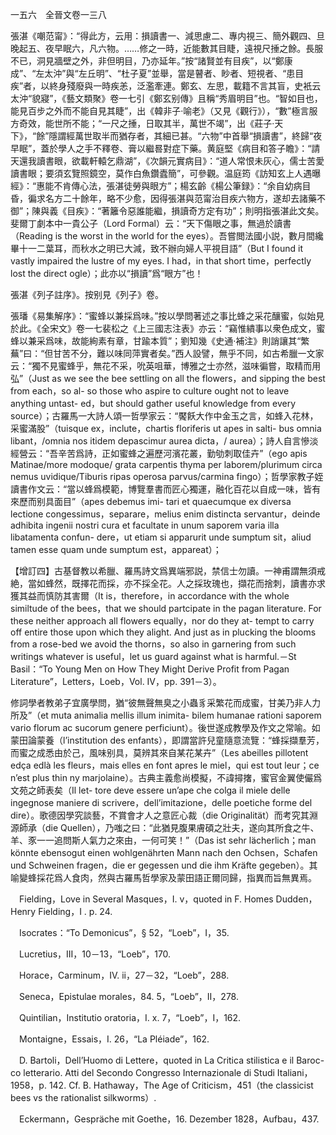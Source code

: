 一五六　全晉文卷一三八

張湛《嘲范甯》：“得此方，云用：損讀書一、減思慮二、專内視三、簡外觀四、旦晚起五、夜早眠六，凡六物。……修之一時，近能數其目睫，遠視尺捶之餘。長服不已，洞見牆壁之外，非但明目，乃亦延年。”按“諸賢並有目疾”，以“鄭康成”、“左太沖”與“左丘明”、“杜子夏”並舉，當是瞽者、眇者、短視者、“患目疾”者，以終身殘廢與一時疾恙，泛濫牽連。鄭玄、左思，載籍不言其盲，史衹云太沖“貌寢”，《藝文類聚》卷一七引《鄭玄别傳》且稱“秀眉明目”也。“智如目也，能見百步之外而不能自見其睫”，出《韓非子·喻老》（又見《觀行》），“數”極言服方奇效，能世所不能；“一尺之捶，日取其半，萬世不竭”，出《莊子·天下》，“餘”隱謂經萬世取半而猶存者，其細已甚。“六物”中首舉“損讀書”，終歸“夜早眠”，蓋於學人之手不釋卷、膏以繼晷對症下藥。黄庭堅《病目和答子瞻》：“請天還我讀書眼，欲載軒轅乞鼎湖”，《次韻元實病目》：“道人常恨未灰心，儒士苦愛讀書眼；要須玄覽照鏡空，莫作白魚鑽蠹簡”，可參觀。温庭筠《訪知玄上人遇曝經》：“惠能不肯傳心法，張湛徒勞與眼方”；楊玄齡《楊公筆録》：“余自幼病目昏，徧求名方二十餘年，略不少愈，因得張湛與范甯治目疾六物方，遂却去諸藥不御”；陳與義《目疾》：“著籬令惡誰能繼，損讀奇方定有功”；則明指張湛此文矣。斐爾丁劇本中一貴公子（Lord Formal）云：“天下傷眼之事，無過於讀書（Reading is the worst in the world for the eyes）。吾嘗閲法國小説，數月間纔畢十一二葉耳，而秋水之明已大減，致不辦向婦人平視目語”（But I found it vastly impaired the lustre of my eyes. I had，in that short time，perfectly lost the direct ogle）；此亦以“損讀”爲“眼方”也！

張湛《列子註序》。按别見《列子》卷。

張璠《易集解序》：“蜜蜂以兼採爲味。”按以學問著述之事比蜂之采花釀蜜，似始見於此。《全宋文》卷一七裴松之《上三國志注表》亦云：“竊惟繢事以衆色成文，蜜蜂以兼采爲味，故能絢素有章，甘踰本質”；劉知幾《史通·補注》則誚讓其“繁蕪”曰：“但甘苦不分，難以味同萍實者矣。”西人設譬，無乎不同，如古希臘一文家云：“獨不見蜜蜂乎，無花不采，吮英咀華，博雅之士亦然，滋味徧嘗，取精而用弘”（Just as we see the bee settling on all the flowers，and sipping the best from each，so al-
so those who aspire to culture ought not to leave anything untast-
ed，but should gather useful knowledge from every source）；古羅馬一大詩人頌一哲學家云：“饜飫大作中金玉之言，如蜂入花林，采蜜滿股”（tuisque ex，inclute，chartis floriferis ut apes in salti-
bus omnia libant，/omnia nos itidem depascimur aurea dicta，/
aurea）；詩人自言慘淡經營云：“吾辛苦爲詩，正如蜜蜂之遍歷河濱花叢，勤劬刺取佳卉”（ego apis Matinae/more modoque/
grata carpentis thyma per laborem/plurimum circa nemus uvidique/Tiburis ripas operosa parvus/carmina fingo）；哲學家教子姪讀書作文云：“當以蜂爲模範，博覽羣書而匠心獨運，融化百花以自成一味，皆有來歷而别具面目”（apes debemus imi-
tari et quaecumque ex diversa lectione congessimus，separare，melius enim distincta servantur，deinde adhibita ingenii nostri cura et facultate in unum saporem varia illa libatamenta confun-
dere，ut etiam si apparurit unde sumptum sit，aliud tamen esse quam unde sumptum est，appareat）；

【增訂四】古基督教以希臘、羅馬詩文爲異端邪説，禁信士勿讀。一神甫謂無須戒絶，當如蜂然，既擇花而採，亦不採全花。人之採玫瑰也，擷花而捨刺，讀書亦求獲其益而慎防其害爾（It is，therefore，in accordance with the whole similtude of the bees，that we should partcipate in the pagan literature. For these neither approach all flowers equally，nor do they at-
tempt to carry off entire those upon which they alight. And just as in plucking the blooms from a rose-bed we avoid the thorns，so also in garnering from such writings whatever is useful，let us guard against what is harmful.－St Basil：“To Young Men on How They Might Derive Profit from Pagan Literature”，Letters，Loeb，Vol. IV，pp. 391－3）。

修詞學者教弟子宜廣學問，猶“彼無聲無臭之小蟲豸采繁花而成蜜，甘美乃非人力所及”（et muta animalia mellis illum inimita-
bilem humanae rationi saporem vario florum ac sucorum genere perficiunt）。後世遂成教學及作文之常喻。如蒙田論蒙養（l’institution des enfants），即謂當許兒童隨意流覽：“蜂採擷羣芳，而蜜之成悉由於己，風味别具，莫辨其來自某花某卉”（Les abeilles pillotent edça edlà les fleurs，mais elles en font apres le miel，qui est tout leur；ce n’est plus thin ny marjolaine）。古典主義愈尚模擬，不諱撏撦，蜜官金翼使儼爲文苑之師表矣（Il let-
tore deve essere un’ape che colga il miele delle ingegnose maniere di scrivere，dell’imitazione，delle poetiche forme del dire）。歌德因學究談藝，不賞會才人之意匠心裁（die Originalität）而考究其淵源師承（die Quellen），乃嗤之曰：“此猶見腹果膚碩之壯夫，遂向其所食之牛、羊、豕一一追問斯人氣力之來由，一何可笑！”（Das ist sehr lächerlich；man könnte ebensogut einen wohlgenährten Mann nach den Ochsen，Schafen und Schweinen fragen，die er gegessen und die ihm Kräfte gegeben）。其喻變蜂採花爲人食肉，然與古羅馬哲學家及蒙田語正爾同歸，指異而旨無異焉。









　Fielding，Love in Several Masques，I. v，quoted in F. Homes Dudden，Henry Fielding，I . p. 24.

　Isocrates：“To Demonicus”，§ 52，“Loeb”，I，35.

　Lucretius，III，10－13，“Loeb”，170.

　Horace，Carminum，IV. ii，27－32，“Loeb”，288.

　Seneca，Epistulae morales，84. 5，“Loeb”，II，278.

　Quintilian，Institutio oratoria，I. x. 7，“Loeb”，I，162.

　Montaigne，Essais，I. 26，“La Pléiade”，162.

　D. Bartoli，Dell’Huomo di Lettere，quoted in La Critica stilistica e il Baroc-
co letterario. Atti del Secondo Congresso Internazionale di Studi Italiani，1958，p. 142. Cf. B. Hathaway，The Age of Criticism，451（the classicist bees vs the rationalist silkworms）.

　Eckermann，Gespräche mit Goethe，16. Dezember 1828，Aufbau，437.